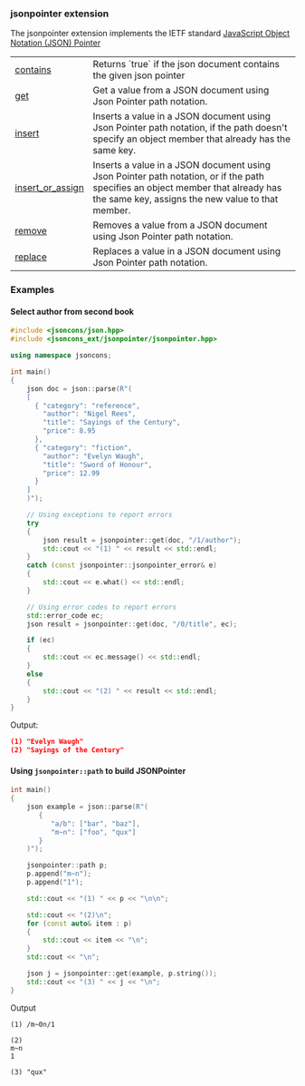 ### jsonpointer extension

The jsonpointer extension implements the IETF standard [JavaScript Object Notation (JSON) Pointer](https://tools.ietf.org/html/rfc6901)

<table border="0">
  <tr>
    <td><a href="contains.md">contains</a></td>
    <td>Returns `true` if the json document contains the given json pointer</td> 
  </tr>
  <tr>
    <td><a href="get.md">get</a></td>
    <td>Get a value from a JSON document using Json Pointer path notation.</td> 
  </tr>
  <tr>
    <td><a href="insert.md">insert</a></td>
    <td>Inserts a value in a JSON document using Json Pointer path notation, if the path doesn't specify an object member that already has the same key.</td> 
  </tr>
  <tr>
    <td><a href="insert_or_assign.md">insert_or_assign</a></td>
    <td>Inserts a value in a JSON document using Json Pointer path notation, or if the path specifies an object member that already has the same key, assigns the new value to that member.</td> 
  </tr>
  <tr>
    <td><a href="remove.md">remove</a></td>
    <td>Removes a value from a JSON document using Json Pointer path notation.</td> 
  </tr>
  <tr>
    <td><a href="replace.md">replace</a></td>
    <td>Replaces a value in a JSON document using Json Pointer path notation.</td> 
  </tr>
</table>

### Examples

#### Select author from second book

```c++
#include <jsoncons/json.hpp>
#include <jsoncons_ext/jsonpointer/jsonpointer.hpp>

using namespace jsoncons;

int main()
{
    json doc = json::parse(R"(
    [
      { "category": "reference",
        "author": "Nigel Rees",
        "title": "Sayings of the Century",
        "price": 8.95
      },
      { "category": "fiction",
        "author": "Evelyn Waugh",
        "title": "Sword of Honour",
        "price": 12.99
      }
    ]
    )");

    // Using exceptions to report errors
    try
    {
        json result = jsonpointer::get(doc, "/1/author");
        std::cout << "(1) " << result << std::endl;
    }
    catch (const jsonpointer::jsonpointer_error& e)
    {
        std::cout << e.what() << std::endl;
    }

    // Using error codes to report errors
    std::error_code ec;
    json result = jsonpointer::get(doc, "/0/title", ec);

    if (ec)
    {
        std::cout << ec.message() << std::endl;
    }
    else
    {
        std::cout << "(2) " << result << std::endl;
    }
}
```
Output:
```json
(1) "Evelyn Waugh"
(2) "Sayings of the Century"
```

#### Using `jsonpointer::path` to build JSONPointer 

```c++
int main()
{
    json example = json::parse(R"(
       {
          "a/b": ["bar", "baz"],
          "m~n": ["foo", "qux"]
       }
    )");

    jsonpointer::path p;
    p.append("m~n");
    p.append("1");

    std::cout << "(1) " << p << "\n\n";

    std::cout << "(2)\n";
    for (const auto& item : p)
    {
        std::cout << item << "\n";
    }
    std::cout << "\n";

    json j = jsonpointer::get(example, p.string());
    std::cout << "(3) " << j << "\n";
}
```
Output
```
(1) /m~0n/1

(2)
m~n
1

(3) "qux"
```
